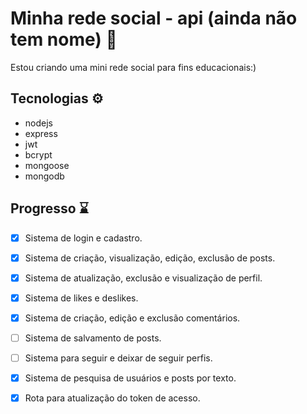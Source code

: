 # Minha rede social - api (ainda não tem nome) 🌱

Estou criando uma mini rede social para fins educacionais:)

## Tecnologias ⚙️
- nodejs
- express
- jwt
- bcrypt
- mongoose
- mongodb 

## Progresso ⌛

- [x] Sistema de login e cadastro. 
- [x] Sistema de criação, visualização, edição, exclusão de posts.
- [x] Sistema de atualização, exclusão e visualização de perfil.
- [x] Sistema de likes e deslikes.
- [x] Sistema de criação, edição e exclusão comentários.
- [ ] Sistema de salvamento de posts.
- [ ] Sistema para seguir e deixar de seguir perfis.
- [x] Sistema de pesquisa de usuários e posts por texto.
- [x] Rota para atualização do token de acesso.


